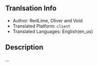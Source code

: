 ## Tranlsation Info
- Author: RedLime, Oliver and Void
- Translated Platform: `client`
- Translated Languages: English(en_us)

## Description
...